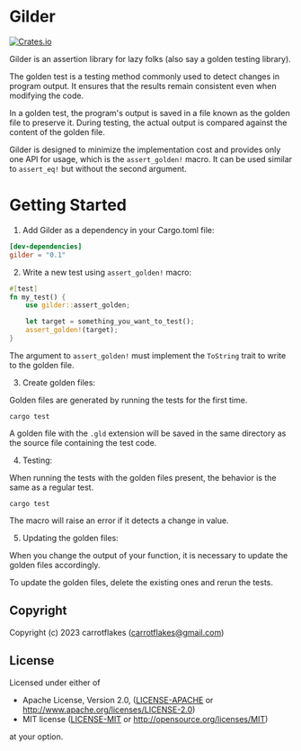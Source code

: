 # Gilder

[![Crates.io](https://img.shields.io/crates/v/gilder.svg)](https://crates.io/crates/gilder)

Gilder is an assertion library for lazy folks (also say a golden testing library).

The golden test is a testing method commonly used to detect changes in program output. It ensures that the results remain consistent even when modifying the code.

In a golden test, the program's output is saved in a file known as the golden file to preserve it. During testing, the actual output is compared against the content of the golden file.

Gilder is designed to minimize the implementation cost and provides only one API for usage, which is the `assert_golden!` macro. It can be used similar to `assert_eq!` but without the second argument.

# Getting Started

1. Add Gilder as a dependency in your Cargo.toml file:

``` toml
[dev-dependencies]
gilder = "0.1"
```

2. Write a new test using `assert_golden!` macro:

``` rust
#[test]
fn my_test() {
    use gilder::assert_golden;

    let target = something_you_want_to_test();
    assert_golden!(target);
}
```

The argument to `assert_golden!` must implement the `ToString` trait to write to the golden file.

3. Create golden files:

Golden files are generated by running the tests for the first time.

``` shell
cargo test
```

A golden file with the `.gld` extension will be saved in the same directory as the source file containing the test code.

4. Testing:

When running the tests with the golden files present, the behavior is the same as a regular test.

``` shell
cargo test
```

The macro will raise an error if it detects a change in value.

5. Updating the golden files:

When you change the output of your function, it is necessary to update the golden files accordingly.

To update the golden files, delete the existing ones and rerun the tests.

## Copyright

Copyright (c) 2023 carrotflakes (carrotflakes@gmail.com)

## License

Licensed under either of

 * Apache License, Version 2.0, ([LICENSE-APACHE](LICENSE-APACHE) or http://www.apache.org/licenses/LICENSE-2.0)
 * MIT license ([LICENSE-MIT](LICENSE-MIT) or http://opensource.org/licenses/MIT)

at your option.

